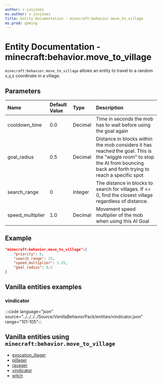 ```yaml
---
author: v-josjones
ms.author: v-josjones
title: Entity Documentation - minecraft:behavior.move_to_village
ms.prod: gaming
---
```


# Entity Documentation - minecraft:behavior.move_to_village

`minecraft:behavior.move_to_village` allows an entity to travel to a random x,y,z coordinate in a village.

## Parameters

|Name |Default Value  |Type  |Description  |
|:----------|:----------|:----------|:----------|
|cooldown_time| 0.0| Decimal|  Time in seconds the mob has to wait before using the goal again |
|goal_radius| 0.5|  Decimal| Distance in blocks within the mob considers it has reached the goal. This is the "wiggle room" to stop the AI from bouncing back and forth trying to reach a specific spot |
|search_range| 0| Integer| The distance in blocks to search for villages. If <= 0, find the closest village regardless of distance. |
|speed_multiplier| 1.0| Decimal| Movement speed multiplier of the mob when using this AI Goal |

## Example

```json
"minecraft:behavior.move_to_village":{
    "priority": 6,
    "search_range": 25,
    "speed_multiplier": 1.25,
    "goal_radius": 0.5
}
```

## Vanilla entities examples

### vindicator

:::code language="json" source="../../../../Source/VanillaBehaviorPack/entities/vindicator.json" range="101-105":::

## Vanilla entities using `minecraft:behavior.move_to_village`

- [evocation_illager](../../../../Source/VanillaBehaviorPack_Snippets/entities/evocation_illager.md)
- [pillager](../../../../Source/VanillaBehaviorPack_Snippets/entities/pillager.md)
- [ravager](../../../../Source/VanillaBehaviorPack_Snippets/entities/ravager.md)
- [vindicator](../../../../Source/VanillaBehaviorPack_Snippets/entities/vindicator.md)
- [witch](../../../../Source/VanillaBehaviorPack_Snippets/entities/witch.md)
